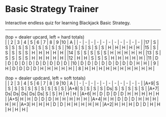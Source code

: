 # Basic Strategy Trainer

Interactive endless quiz for learning Blackjack Basic Strategy.  

---

(top = dealer upcard, left = hard totals)  
|   | 2 | 3 | 4 | 5 | 6 | 7 | 8 | 9 |10 | A |
| - | - | - | - | - | - | - | - | - | - | - |
|17 | S | S | S | S | S | S | S | S | S | S |
|16 | S | S | S | S | S | H | H | H | H | H |
|15 | S | S | S | S | S | H | H | H | H | H |
|14 | S | S | S | S | S | H | H | H | H | H |
|13 | S | S | S | S | S | H | H | H | H | H |
|12 | H | H | S | S | S | H | H | H | H | H |
|11 | D | D | D | D | D | D | D | D | D | D |
|10 | D | D | D | D | D | D | D | D | H | H |
| 9 | H | D | D | D | D | H | H | H | H | H |
| 8 | H | H | H | H | H | H | H | H | H | H |


(top = dealer updcard, left = soft totals)  
|   | 2 | 3 | 4 | 5 | 6 | 7 | 8 | 9 |10 | A |
| - | - | - | - | - | - | - | - | - | - | - |
|A+9| S | S | S | S | S | S | S | S | S | S |
|A+8| S | S | S | S | Ds| S | S | S | S | S |
|A+7| Ds| Ds| Ds| Ds| Ds| S | S | H | H | H |
|A+6| H | D | D | D | D | H | H | H | H | H |
|A+5| H | H | D | D | D | H | H | H | H | H |
|A+4| H | H | D | D | D | H | H | H | H | H |
|A+3| H | H | H | D | D | H | H | H | H | H |
|A+2| H | H | H | D | D | H | H | H | H | H |

